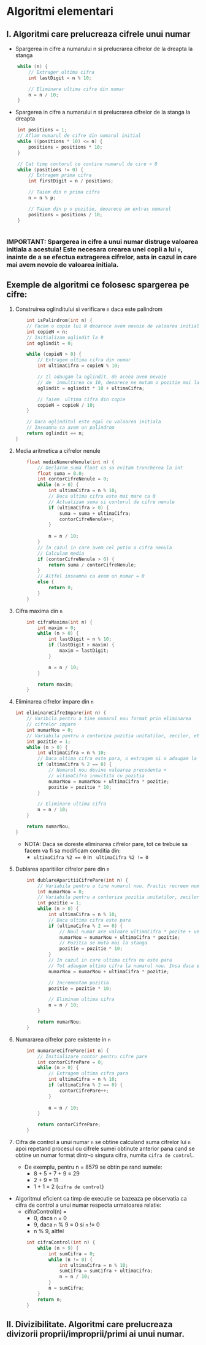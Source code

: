 # Algoritmi elementari

## I. Algoritmi care prelucreaza cifrele unui numar

- Spargerea in cifre a numarului n si prelucrarea cifrelor de la dreapta la stanga
```c++
    while (n) {
        // Extrager ultima cifra
        int lastDigit = n % 10;

        // Eliminare ultima cifra din numar
        n = n / 10;
    }
```

- Spargerea in cifre a numarului n si prelucrarea cifrelor de la stanga la dreapta
```c++
    int positions = 1;
    // Aflam numarul de cifre din numarul initial
    while ((positions * 10) <= n) {
        positions = positions * 10;
    }

    // Cat timp contorul ce contine numarul de cire > 0
    while (positions != 0) {
        // Extragem prima cifra
        int firstDigit = n / positions;

        // Taiem din n prima cifra
        n = n % p;

        // Taiem din p o pozitie, deoarece am extras numarul
        positions = positions / 10;
    }
   
```
### IMPORTANT: Spargerea in cifre a unui numar distruge valoarea initiala a acestuia! Este necesara crearea unei copii a lui `n`, inainte de a se efectua extragerea cifrelor, asta in cazul in care mai avem nevoie de valoarea initiala.

## Exemple de algoritmi ce folosesc spargerea pe cifre:

1. Construirea oglinditului si verificare `n` daca este palindrom
    ```c++
        int isPalindrom(int n) {
        // Facem o copie lui N deoarece avem nevoie de valoarea initiala
        int copieN = n;
        // Initializam oglindit la 0
        int oglindit = 0;

        while (copieN > 0) {
            // Extragem ultima cifra din numar
            int ultimaCifra = copieN % 10;

            // Il adaugam la oglindit, de aceea avem nevoie
            // de  inmultirea cu 10, deoarece ne mutam o pozitie mai la stanga (unitati, zeci, sute, etc)
            oglindit = oglindit * 10 + ultimaCifra;

            // Taiem  ultima cifra din copie
            copieN = copieN / 10;
        }

        // Daca oglinditul este egal cu valoarea initiala
        // Inseamna ca avem un palindrom
        return oglindit == n;
    }
    ```

2. Media aritmetica a cifrelor nenule
    ```c++
        float medieNumereNenule(int n) {
            // Declaram suma float ca sa evitam truncherea la int
            float suma = 0.0;
            int contorCifreNenule = 0;
            while (n > 0) {
                int ultimaCifra = n % 10;
                // Daca ultima cifra este mai mare ca 0
                // Actualizam suma si contorul de cifre nenule
                if (ultimaCifra > 0) {
                    suma = suma + ultimaCifra;
                    contorCifreNenule++;
                }
                
                n = n / 10;
            }
            // In cazul in care avem cel putin o cifra nenula
            // Calculam media
            if (contorCifreNenule > 0) {
                return suma / contorCifreNenule;
            }
            // Altfel inseamna ca avem un numar = 0
            else {
                return 0;
            }
        }
    ```
3. Cifra maxima din `n`
    ```c++
        int cifraMaxima(int n) {
            int maxim = 0;
            while (n > 0) {
                int lastDigit = n % 10;
                if (lastDigit > maxim) {
                    maxim = lastDigit;
                }

                n = n / 10;
            }

            return maxim;
        }

    ```
4. Eliminarea cifrelor impare din `n`
    ```c++
    int eliminareCifreImpare(int n) {
        // Varibila pentru a tine numarul nou format prin eliminarea
        // cifrelor impare
        int numarNou = 0;
        // Variabila pentru a contoriza pozitia unitatilor, zecilor, etc.
        int pozitie = 1;
        while (n > 0) {
            int ultimaCifra = n % 10;
            // Daca ultima cifra este para, o extragem si o adaugam la numarul nou
            if (ultimaCifra % 2 == 0) {
                // Numarul nou devine valoarea precedenta +
                // ultimaCifra inmultita cu pozitia
                numarNou = numarNou + ultimaCifra * pozitie;
                pozitie = pozitie * 10;
            }

            // Eliminare ultima cifra
            n = n / 10;
        }

        return numarNou;
    }
    ```
    - NOTA: Daca se doreste eliminarea cifrelor pare, tot ce trebuie sa facem va fi sa modificam conditia din:
        - `ultimaCifra %2 == 0` in ` ultimaCifra %2 != 0`

5. Dublarea aparitiilor cifrelor pare din `n`
    ```c++
        int dublareAparitiiCifrePare(int n) {
            // Variabila pentru a tine numarul nou. Practic recreem numarul, si dublam cifra in cazul in care aceasta este para.
            int numarNou = 0;
            // Variabila pentru a contoriza pozitia unitatilor, zecilor, etc.
            int pozitie = 1;
            while (n > 0) {
                int ultimaCifra = n % 10;
                // Daca ultima cifra este para
                if (ultimaCifra % 2 == 0) {
                    // Noul numar are valoare ultimaCifra * pozite + vechea valoare
                    numarNou = numarNou + ultimaCifra * pozitie;
                    // Pozitia se muta mai la stanga
                    pozitie = pozitie * 10;
                }
                // In cazul in care ultima cifra nu este para
                // Tot adaugam ultima cifra la numarul nou. Insa daca este para, aceasta este adaugata de 2 ori.
                numarNou = numarNou + ultimaCifra * pozitie;

                // Incrementam pozitia
                pozitie = pozitie * 10;

                // Eliminam ultima cifra
                n = n / 10;
            }

            return numarNou;
        }
    ```

6. Numararea cifrelor pare existente in `n`
    ```c++
        int numarareCifrePare(int n) {
            // Initializare contor pentru cifre pare
            int contorCifrePare = 0;
            while (n > 0) {
                // Extragem ultima cifra para
                int ultimaCifra = n % 10;
                if (ultimaCifra % 2 == 0) {
                    contorCifrePare++;
                }
                
                n = n / 10;
            }

            return contorCifrePare;
        }
    ```
7. Cifra de control a unui numar `n` se obtine calculand suma cifrelor lui `n` apoi repetand procesul cu cifrele sumei obtinute anterior pana cand se obtine un numar format dintr-o singura cifra, numita `cifra de control`.
    - De exemplu, pentru n = 8579 se obtin pe rand sumele:
        - 8 + 5 + 7 + 9 = 29
        - 2 + 9 = 11
        - 1 + 1 = 2 (`cifra de control`)
- Algoritmul eficient ca timp de executie se bazeaza pe observatia ca cifra de control a unui numar respecta urmatoarea relatie:
    - cifraControl(n) = 
        - 0, daca `n` = 0
        - 9, daca `n` % 9 = 0 si `n` != 0
        - n % 9, altfel
    ```c++
        int cifraControl(int n) {
            while (n > 9) {
                int sumCifra = 0;
                while (n != 0) {
                    int ultimaCifra = n % 10;
                    sumCifra = sumCifra + ultimaCifra;
                    n = n / 10;
                }
                n = sumCifra;
            }
            return n;
        }
    ```

## II. Divizibilitate. Algoritmi care prelucreaza divizorii proprii/improprii/primi ai unui numar.
